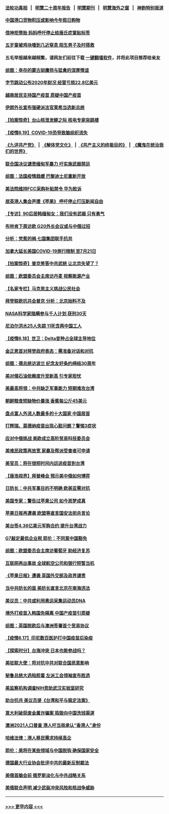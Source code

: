 #### [法轮功真相](https://github.com/gfw-breaker/truth/blob/master/README.md?t=0) &nbsp;&nbsp;|&nbsp;&nbsp; [明慧二十周年报告](https://github.com/gfw-breaker/mh-reports/blob/master/README.md?t=0) &nbsp;&nbsp;|&nbsp;&nbsp;[明慧期刊](https://github.com/gfw-breaker/mh-qikan) &nbsp;&nbsp;|&nbsp;&nbsp; [明慧海外之窗](https://github.com/gfw-breaker/mh-news/blob/master/README.md?t=0) &nbsp;&nbsp;|&nbsp;&nbsp; [神韵特别报道](https://github.com/gfw-breaker/mh-news/blob/master/shenyun.md?t=0)
#### [中国港口货物积压或影响今年假日购物](../pages/nsc418/n13033563.md?t=06200502) 
#### [信神拒堕胎 妈妈呼吁停止给唐氏症童贴标签](../pages/nsc418/n13033216.md?t=06200502) 
#### [五岁童被鸡块噎到几近窒息 陌生男子及时搭救](../pages/nsc418/n13033065.md?t=06200502) 
#### 五毛举报越来越频繁，请网友们前往下载 [一键翻墙软件](https://github.com/gfw-breaker/ssr-accounts)，并将此项目推荐给亲友
#### [组图：幸存的蒙古驯鹰师与猛禽的深厚情谊](../pages/nsc418/n13032786.md?t=06200502) 
#### [字节跳动公布2020年财况 经营亏损22.8亿美元](../pages/nsc418/n13033347.md?t=06200502) 
#### [越南居民支持国产疫苗 质疑中国产疫苗](../pages/nsc418/n13033335.md?t=06200502) 
#### [伊朗外长宣布强硬派法官莱希当选新总统](../pages/nsc418/n13033288.md?t=06200502) 
#### [【拍案惊奇】台山核泄发酵之际 核电专家突跳楼](../pages/nsc418/n13032472.md?t=06200502) 
#### [【疫情6.19】COVID-19恐导致脑组织流失](../pages/nsc418/n13032817.md?t=06200502) 
#### [《九评共产党》](https://github.com/begood0513/9ping.md/blob/master/README.md) &nbsp;|&nbsp; [《解体党文化》](../../../../jtdwh.md/blob/master/README.md)  &nbsp;|&nbsp; [《共产主义的终极目的》](../../../../gczydzjmd.md/blob/master/README.md) &nbsp;|&nbsp; [《魔鬼在统治我们的世界》](../../../../mgztzwmdsj.md/blob/master/README.md) 
#### [联合国决议谴责缅甸军暴力 吁实施武器禁运](../pages/nsc418/n13032636.md?t=06200502) 
#### [组图：法国疫情趋缓 巴黎迪士尼重新开放](../pages/nsc418/n13032611.md?t=06200502) 
#### [美法院维持FCC采购补贴禁令 华为败诉](../pages/nsc418/n13032381.md?t=06200502) 
#### [居英港人集会声援《苹果》 呼吁停止打压新闻自由](../pages/nsc418/n13032384.md?t=06200502) 
#### [【专访】90后居韩缅甸女：我们没有武器 只有勇气](../pages/nsc418/n13032052.md?t=06200502) 
#### [布林肯下周访欧 G20外长会议或与中俄过招](../pages/nsc418/n13031942.md?t=06200502) 
#### [分析：党惹的祸 七国集团联手抗共](../pages/nsc418/n13031850.md?t=06200502) 
#### [加拿大延长美国COVID-19旅行限制 至7月21日](../pages/nsc418/n13031734.md?t=06200502) 
#### [【拍案惊奇】普京笑答中共武统 让北京失望了？](../pages/nsc418/n13031093.md?t=06200502) 
#### [组图：欧盟委员会主席访丹麦 视察能源产业](../pages/nsc418/n13031025.md?t=06200502) 
#### [【名家专栏】马克思主义挑战公民社会](../pages/nsc418/n13031199.md?t=06200502) 
#### [拜登联欧抗共会普京 分析：北京始料不及](../pages/nsc418/n13031476.md?t=06200502) 
#### [NASA科学家隐瞒参与千人计划 获刑30天](../pages/nsc418/n13031350.md?t=06200502) 
#### [尼泊尔洪水25人失踪 11死含两中国工人](../pages/nsc418/n13031135.md?t=06200502) 
#### [【疫情6.18】世卫：Delta变种占全球主导地位](../pages/nsc418/n13030940.md?t=06200502) 
#### [金正恩首对拜登政府表态：需准备对话和对抗](../pages/nsc418/n13030790.md?t=06200502) 
#### [组图：德总统访波兰 纪念友好条约缔结30周年](../pages/nsc418/n13030759.md?t=06200502) 
#### [美对俄石油依赖度升至新高 引专家担忧](../pages/nsc418/n13030678.md?t=06200502) 
#### [美最高将领：中共缺乏军事能力 短期难攻台湾](../pages/nsc418/n13030178.md?t=06200502) 
#### [朝鲜粮食短缺物价暴涨 香蕉每公斤45美元](../pages/nsc418/n13029370.md?t=06200502) 
#### [盘点富人外流人数最多的十大国家 中国居首](../pages/nsc418/n13029548.md?t=06200502) 
#### [打辉瑞、莫德纳疫苗出现心脏问题？警惕3症状](../pages/nsc418/n13029449.md?t=06200502) 
#### [应对中俄挑战 美欧成立高阶贸易科技委员会](../pages/nsc418/n13029406.md?t=06200502) 
#### [美难民政策再放宽 家暴及帮派受害者可申请](../pages/nsc418/n13029041.md?t=06200502) 
#### [美官员：将在很短时间内运送疫苗到台湾](../pages/nsc418/n13029266.md?t=06200502) 
#### [【唐浩视界】拜普峰会 预示美中俄如何博弈](../pages/nsc418/n13028791.md?t=06200502) 
#### [日防长：中共军事目的不明确 欧美亚需对抗](../pages/nsc418/n13029211.md?t=06200502) 
#### [美国专家：警告过苹果公司 如今恶梦成真](../pages/nsc418/n13029064.md?t=06200502) 
#### [苹果日报再遭袭 欧盟等直言国安法扼杀言论](../pages/nsc418/n13029142.md?t=06200502) 
#### [美台签4.36亿美元军购合约 提升台湾战力](../pages/nsc418/n13029014.md?t=06200502) 
#### [G7敲定最低企业税 耶伦：不同意中国豁免](../pages/nsc418/n13028814.md?t=06200502) 
#### [组图：欧盟委员会主席访葡萄牙 助经济复苏](../pages/nsc418/n13028464.md?t=06200502) 
#### [互联网再出事故 全球航空公司和银行短暂当机](../pages/nsc418/n13028781.md?t=06200502) 
#### [《苹果日报》遭袭 英国外交部及政界谴责](../pages/nsc418/n13028871.md?t=06200502) 
#### [当中共防长的面 美防长直言北京在南海违法](../pages/nsc418/n13028718.md?t=06200502) 
#### [美议员：中共或利用奥运采集运动员DNA](../pages/nsc418/n13028486.md?t=06200502) 
#### [境外打疫苗入韩国免隔离 中国产疫苗引质疑](../pages/nsc418/n13028443.md?t=06200502) 
#### [组图：英国脱欧后与澳洲签署首个贸易协议](../pages/nsc418/n13028203.md?t=06200502) 
#### [【疫情6.17】印尼数百医护打中国疫苗后染疫](../pages/nsc418/n13028314.md?t=06200502) 
#### [【探索时分】台海冲突 日本也能参战吗？](../pages/nsc418/n13026930.md?t=06200502) 
#### [美驻联大使：将对抗中共对联合国恶意影响](../pages/nsc418/n13028049.md?t=06200502) 
#### [秘鲁总统大选陷胶着 左派工会领袖宣布胜选](../pages/nsc418/n13027398.md?t=06200502) 
#### [美监察机构调查NIH资助武汉实验室研究](../pages/nsc418/n13027392.md?t=06200502) 
#### [助台抗共 美议员提《台湾和平与稳定法案》](../pages/nsc418/n13027538.md?t=06200502) 
#### [意大利破获废金属诈骗案 捣毁向中国洗钱渠道](../pages/nsc418/n13027121.md?t=06200502) 
#### [澳洲2021人口普查 港人吁当局承认“香港人”身份](../pages/nsc418/n13027303.md?t=06200502) 
#### [哈维法律：港人移民需求持续高企](../pages/nsc418/n13027259.md?t=06200502) 
#### [耶伦：美将在某些领域与中国脱钩 确保国家安全](../pages/nsc418/n13026947.md?t=06200502) 
#### [德国最大行业协会批评中共的最新反制裁法](../pages/nsc418/n13026730.md?t=06200502) 
#### [美俄首脑会前 俄罗斯淡化与中共战略关系](../pages/nsc418/n13026509.md?t=06200502) 
#### [美俄联合声明 减少武装冲突风险和核战争威胁](../pages/nsc418/n13026817.md?t=06200502) 

----
#### [ >>> 更早内容 <<< ](../indexes/nsc418-earlier.md)
